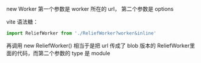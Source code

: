 
new Worker 第一个参数是 worker 所在的 url， 第二个参数是 options

vite 语法糖：
``` javascript
import ReliefWorker from './ReliefWorker?worker&inline'
```
再调用 new ReliefWorker() 相当于是把 url 传成了 blob 版本的 ReliefWorker里面的代码，而第二个参数的 type 是 module

